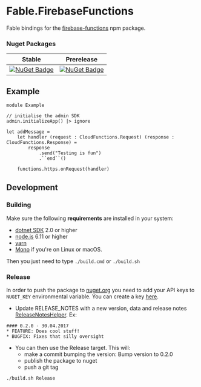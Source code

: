 # Fable.FirebaseFunctions

Fable bindings for the [firebase-functions](https://www.npmjs.com/package/firebase-functions) npm package.

### Nuget Packages

Stable | Prerelease
--- | ---
[![NuGet Badge](https://buildstats.info/nuget/Fable.FirebaseFunctions)](https://www.nuget.org/packages/Fable.FirebaseFunctions/) | [![NuGet Badge](https://buildstats.info/nuget/Fable.FirebaseFunctions?includePreReleases=true)](https://www.nuget.org/packages/Fable.FirebaseFunctions/)


## Example

```
module Example

// initialise the admin SDK
admin.initializeApp() |> ignore

let addMessage =
    let handler (request : CloudFunctions.Request) (response : CloudFunctions.Response) =
        response
            .send("Testing is fun")
            .``end``()

    functions.https.onRequest(handler)

```


## Development

### Building

Make sure the following **requirements** are installed in your system:

* [dotnet SDK](https://www.microsoft.com/net/download/core) 2.0 or higher
* [node.js](https://nodejs.org) 6.11 or higher
* [yarn](https://yarnpkg.com)
* [Mono](http://www.mono-project.com/) if you're on Linux or macOS.

Then you just need to type `./build.cmd` or `./build.sh`

### Release

In order to push the package to [nuget.org](https://nuget.org) you need to add your API keys to `NUGET_KEY` environmental variable.
You can create a key [here](https://www.nuget.org/account/ApiKeys).

- Update RELEASE_NOTES with a new version, data and release notes [ReleaseNotesHelper](http://fake.build/apidocs/fake-releasenoteshelper.html).
Ex:

```
#### 0.2.0 - 30.04.2017
* FEATURE: Does cool stuff!
* BUGFIX: Fixes that silly oversight
```

- You can then use the Release target. This will:
  - make a commit bumping the version: Bump version to 0.2.0
  - publish the package to nuget
  - push a git tag

`./build.sh Release`
